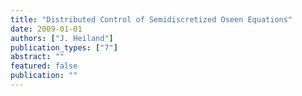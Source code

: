 ```yaml
---
title: "Distributed Control of Semidiscretized Oseen Equations"
date: 2009-01-01
authors: ["J. Heiland"]
publication_types: ["7"]
abstract: ""
featured: false
publication: ""
---
```


